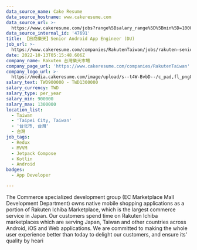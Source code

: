 ```yaml
---
data_source_name: Cake Resume
data_source_hostname: www.cakeresume.com
data_source_url: >-
  https://www.cakeresume.com/jobs?range%5Bsalary_range%5D%5Bmin%5D=1000000&refinementList%5Bprofession%5D%5B0%5D=tech_android-development&refinementList%5Bprofession%5D%5B1%5D=tech_ios-development
data_source_internal_id: '47691'
title: 【日商樂天】Senior Android App Engineer (DU)
job_url: >-
  https://www.cakeresume.com/companies/RakutenTaiwan/jobs/rakuten-senior-android-app-engineer-du
date: 2022-10-13T05:15:48.606Z
company_name: Rakuten 台灣樂天市場
company_page_url: 'https://www.cakeresume.com/companies/RakutenTaiwan'
company_logo_url: >-
  https://media.cakeresume.com/image/upload/s--t4W-BvbD--/c_pad,fl_png8,h_200,w_200/v1530508051/rh4kfcfpvkv9vlojrxzs.png
salary_text: TWD900000 - TWD1300000
salary_currency: TWD
salary_type: per_year
salary_min: 900000
salary_max: 1300000
location_list:
  - Taiwan
  - 'Taipei City, Taiwan'
  - '台北市, 台灣'
  - 台灣
job_tags:
  - Redux
  - MVVM
  - Jetpack Compose
  - Kotlin
  - Android
badges:
  - App Developer

---
```


The Commerce specialized development group (EC Marketplace Mall Development Department) owns native mobile shopping applications as a portion of Rakuten Ichiba Marketplace, which is the largest commerce service in Japan. Our customers spend time on Rakuten Ichiba marketplaces which are serving Japan, Taiwan and other countries across Android, iOS and Web applications. We are committed to making the whole user experience better than today to delight our customers, and ensure its' quality by heari